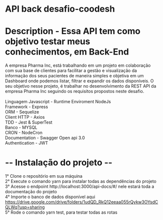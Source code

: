 # API  back desafio-coodesh

# Description -  Essa API tem como objetivo testar meus conhecimentos, em Back-End 

A empresa Pharma Inc, está trabalhando em um projeto em colaboração com sua base de clientes para facilitar a gestão e visualização da informação dos seus pacientes de maneira simples e objetiva em um Dashboard onde podemos listar, filtrar e expandir os dados disponíveis. O seu objetivo nesse projeto, é trabalhar no desenvolvimento da REST API da empresa Pharma Inc seguindo os requisitos propostos neste desafio. <br />
<br />
Linguagem Javascript - Runtime Enviroment NodeJs
<br />
Framework - Express
<br />
ORM - Sequelize
<br />
Client HTTP - Axios
<br />
TDD - Jest & SuperTest
<br />
Banco - MYSQL
<br />
CRON - NodeCron
<br />
Documentation - Swagger Open api 3.0
<br />
Authentication - JWT

# -- Instalação do projeto -- #
1° Clone o repositório em sua máquina
<br />
2° Execute o comando yarn para instalar todas as dependências do projeto
<br />
3° Acesse o endpoint http://localhost:3000/api-docs/#/ nele estará toda a documentação do projeto
<br /> 
4° Importe o banco de dados disponível aqui  
https://drive.google.com/drive/folders/1udQD_RkQ12eeaa055rQykw3OYsdCQLWq?usp=sharing
<br /> 
5° Rode o comando yarn test, para testar todas as rotas

